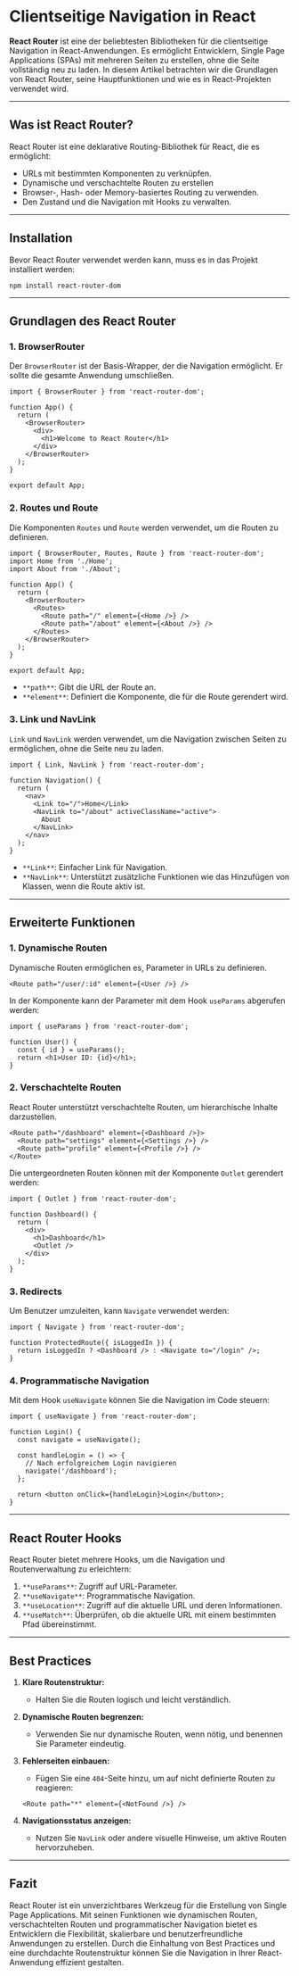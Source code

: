 # **Clientseitige Navigation in React**

**React Router** ist eine der beliebtesten Bibliotheken für die clientseitige Navigation in React-Anwendungen. Es ermöglicht Entwicklern, Single Page Applications (SPAs) mit mehreren Seiten zu erstellen, ohne die Seite vollständig neu zu laden. In diesem Artikel betrachten wir die Grundlagen von React Router, seine Hauptfunktionen und wie es in React-Projekten verwendet wird.

---

## **Was ist React Router?**
React Router ist eine deklarative Routing-Bibliothek für React, die es ermöglicht:
- URLs mit bestimmten Komponenten zu verknüpfen.    
- Dynamische und verschachtelte Routen zu erstellen    
- Browser-, Hash- oder Memory-basiertes Routing zu verwenden.    
- Den Zustand und die Navigation mit Hooks zu verwalten.    

---

## **Installation**
Bevor React Router verwendet werden kann, muss es in das Projekt installiert werden:
```
npm install react-router-dom
```
---
## **Grundlagen des React Router**
### **1. BrowserRouter**
Der `BrowserRouter` ist der Basis-Wrapper, der die Navigation ermöglicht. Er sollte die gesamte Anwendung umschließen.
```
import { BrowserRouter } from 'react-router-dom';

function App() {
  return (
    <BrowserRouter>
      <div>
        <h1>Welcome to React Router</h1>
      </div>
    </BrowserRouter>
  );
}

export default App;
```
### **2. Routes und Route**
Die Komponenten `Routes` und `Route` werden verwendet, um die Routen zu definieren.
```
import { BrowserRouter, Routes, Route } from 'react-router-dom';
import Home from './Home';
import About from './About';

function App() {
  return (
    <BrowserRouter>
      <Routes>
        <Route path="/" element={<Home />} />
        <Route path="/about" element={<About />} />
      </Routes>
    </BrowserRouter>
  );
}

export default App;
```
- `**path**`: Gibt die URL der Route an.    
- `**element**`: Definiert die Komponente, die für die Route gerendert wird.
    
### **3. Link und NavLink**
`Link` und `NavLink` werden verwendet, um die Navigation zwischen Seiten zu ermöglichen, ohne die Seite neu zu laden.
```
import { Link, NavLink } from 'react-router-dom';

function Navigation() {
  return (
    <nav>
      <Link to="/">Home</Link>
      <NavLink to="/about" activeClassName="active">
        About
      </NavLink>
    </nav>
  );
}
```
- `**Link**`: Einfacher Link für Navigation.    
- `**NavLink**`: Unterstützt zusätzliche Funktionen wie das Hinzufügen von Klassen, wenn die Route aktiv ist.
    
---
## **Erweiterte Funktionen**
### **1. Dynamische Routen**
Dynamische Routen ermöglichen es, Parameter in URLs zu definieren.
```
<Route path="/user/:id" element={<User />} />
```
In der Komponente kann der Parameter mit dem Hook `useParams` abgerufen werden:
```
import { useParams } from 'react-router-dom';

function User() {
  const { id } = useParams();
  return <h1>User ID: {id}</h1>;
}
```
### **2. Verschachtelte Routen**
React Router unterstützt verschachtelte Routen, um hierarchische Inhalte darzustellen.
```
<Route path="/dashboard" element={<Dashboard />}>
  <Route path="settings" element={<Settings />} />
  <Route path="profile" element={<Profile />} />
</Route>
```
Die untergeordneten Routen können mit der Komponente `Outlet` gerendert werden:
```
import { Outlet } from 'react-router-dom';

function Dashboard() {
  return (
    <div>
      <h1>Dashboard</h1>
      <Outlet />
    </div>
  );
}
```
### **3. Redirects**
Um Benutzer umzuleiten, kann `Navigate` verwendet werden:
```
import { Navigate } from 'react-router-dom';

function ProtectedRoute({ isLoggedIn }) {
  return isLoggedIn ? <Dashboard /> : <Navigate to="/login" />;
}
```
### **4. Programmatische Navigation**
Mit dem Hook `useNavigate` können Sie die Navigation im Code steuern:
```
import { useNavigate } from 'react-router-dom';

function Login() {
  const navigate = useNavigate();

  const handleLogin = () => {
    // Nach erfolgreichem Login navigieren
    navigate('/dashboard');
  };

  return <button onClick={handleLogin}>Login</button>;
}
```
---
## **React Router Hooks**
React Router bietet mehrere Hooks, um die Navigation und Routenverwaltung zu erleichtern:
1. `**useParams**`: Zugriff auf URL-Parameter.    
2. `**useNavigate**`: Programmatische Navigation.    
3. `**useLocation**`: Zugriff auf die aktuelle URL und deren Informationen.    
4. `**useMatch**`: Überprüfen, ob die aktuelle URL mit einem bestimmten Pfad übereinstimmt.
    
---
## **Best Practices**
1. **Klare Routenstruktur:**    
    - Halten Sie die Routen logisch und leicht verständlich.        
2. **Dynamische Routen begrenzen:**    
    - Verwenden Sie nur dynamische Routen, wenn nötig, und benennen Sie Parameter eindeutig.        
3. **Fehlerseiten einbauen:**    
    - Fügen Sie eine `404`-Seite hinzu, um auf nicht definierte Routen zu reagieren:
            
    ```
    <Route path="*" element={<NotFound />} />
    ```    
4. **Navigationsstatus anzeigen:**    
    - Nutzen Sie `NavLink` oder andere visuelle Hinweise, um aktive Routen hervorzuheben.
        
---
## **Fazit**
React Router ist ein unverzichtbares Werkzeug für die Erstellung von Single Page Applications. Mit seinen Funktionen wie dynamischen Routen, verschachtelten Routen und programmatischer Navigation bietet es Entwicklern die Flexibilität, skalierbare und benutzerfreundliche Anwendungen zu erstellen. Durch die Einhaltung von Best Practices und eine durchdachte Routenstruktur können Sie die Navigation in Ihrer React-Anwendung effizient gestalten.